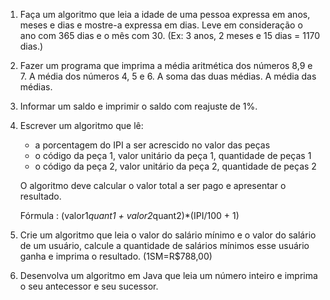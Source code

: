 1. Faça um algoritmo que leia a idade de uma pessoa expressa em anos, meses e dias e mostre-a expressa em dias. Leve em consideração o ano com 365 dias e o mês com 30. (Ex: 3 anos, 2 meses e 15 dias = 1170 dias.)
2. Fazer um programa que imprima a média aritmética dos números 8,9 e 7. A média dos números 4, 5 e 6. A soma das duas médias. A média das médias.
3. Informar um saldo e imprimir o saldo com reajuste de 1%.
4. Escrever um algoritmo que lê: 
    - a porcentagem do IPI a ser acrescido no valor das peças 
    - o código da peça 1, valor unitário da peça 1, quantidade de peças 1 
    - o código da peça 2, valor unitário da peça 2, quantidade de peças 2 
      
    O algoritmo deve calcular o valor total a ser pago e apresentar o resultado. 
    
    Fórmula : (valor1*quant1 + valor2*quant2)*(IPI/100 + 1) 
5. Crie um algoritmo que leia o valor do salário mínimo e o valor do salário de um usuário, calcule a quantidade de salários mínimos esse usuário ganha e imprima o resultado. (1SM=R$788,00)
6. Desenvolva um algoritmo em Java que leia um número inteiro e imprima o seu antecessor e seu sucessor.